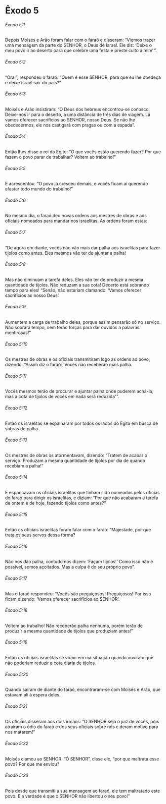 # Êxodo 5

###### Êxodo 5:1

Depois Moisés e Arão foram falar com o faraó e disseram: “Viemos trazer uma mensagem da parte do SENHOR, o Deus de Israel. Ele diz: ‘Deixe o meu povo ir ao deserto para que celebre uma festa e preste culto a mim’ ”.

###### Êxodo 5:2

“Ora!”, respondeu o faraó. “Quem é esse SENHOR, para que eu lhe obedeça e deixe Israel sair do país?”

###### Êxodo 5:3

Moisés e Arão insistiram: “O Deus dos hebreus encontrou-se conosco. Deixe-nos ir para o deserto, a uma distância de três dias de viagem. Lá vamos oferecer sacrifícios ao SENHOR, nosso Deus. Se não lhe obedecermos, ele nos castigará com pragas ou com a espada”.

###### Êxodo 5:4

Então lhes disse o rei do Egito: “O que vocês estão querendo fazer? Por que fazem o povo parar de trabalhar? Voltem ao trabalho!”

###### Êxodo 5:5

E acrescentou: “O povo já cresceu demais, e vocês ficam aí querendo afastar todo mundo do trabalho!”

###### Êxodo 5:6

No mesmo dia, o faraó deu novas ordens aos mestres de obras e aos oficiais nomeados para mandar nos israelitas. As ordens foram estas:

###### Êxodo 5:7

“De agora em diante, vocês não vão mais dar palha aos israelitas para fazer tijolos como antes. Eles mesmos vão ter de ajuntar a palha!

###### Êxodo 5:8

Mas não diminuam a tarefa deles. Eles vão ter de produzir a mesma quantidade de tijolos. Não reduzam a sua cota! Decerto está sobrando tempo para eles! “Senão, não estariam clamando: ‘Vamos oferecer sacrifícios ao nosso Deus’.

###### Êxodo 5:9

Aumentem a carga de trabalho deles, porque assim pensarão só no serviço. Não sobrará tempo, nem terão forças para dar ouvidos a palavras mentirosas!”

###### Êxodo 5:10

Os mestres de obras e os oficiais transmitiram logo as ordens ao povo, dizendo: “Assim diz o faraó: ‘Vocês não receberão mais palha.

###### Êxodo 5:11

Vocês mesmos terão de procurar e ajuntar palha onde puderem achá-la, mas a cota de tijolos de vocês em nada será reduzida’ ”.

###### Êxodo 5:12

Então os israelitas se espalharam por todos os lados do Egito em busca de sobras de palha.

###### Êxodo 5:13

Os mestres de obras os atormentavam, dizendo: “Tratem de acabar o serviço. Produzam a mesma quantidade de tijolos por dia de quando recebiam a palha!”

###### Êxodo 5:14

E espancavam os oficiais israelitas que tinham sido nomeados pelos oficias do faraó para dirigir os israelitas, e diziam: “Por que não acabaram a tarefa de ontem e de hoje, fazendo tijolos como antes?”

###### Êxodo 5:15

Então os oficiais israelitas foram falar com o faraó: “Majestade, por que trata os seus servos dessa forma?

###### Êxodo 5:16

Não nos dão palha, contudo nos dizem: ‘Façam tijolos!’ Como isso não é possível, somos açoitados. Mas a culpa é do seu próprio povo”.

###### Êxodo 5:17

Mas o faraó respondeu: “Vocês são preguiçosos! Preguiçosos! Por isso ficam dizendo: ‘Vamos oferecer sacrifícios ao SENHOR’.

###### Êxodo 5:18

Voltem ao trabalho! Não receberão palha nenhuma, porém terão de produzir a mesma quantidade de tijolos que produziam antes!”

###### Êxodo 5:19

Então os oficiais israelitas se viram em má situação quando ouviram que não poderiam reduzir a cota diária de tijolos.

###### Êxodo 5:20

Quando saíram de diante do faraó, encontraram-se com Moisés e Arão, que estavam ali à espera deles.

###### Êxodo 5:21

Os oficiais disseram aos dois irmãos: “O SENHOR seja o juiz de vocês, pois atraíram o ódio do faraó e dos seus oficiais sobre nós e deram motivo para nos matarem!”

###### Êxodo 5:22

Moisés clamou ao SENHOR: “Ó SENHOR”, disse ele, “por que maltrata esse povo? Por que me enviou?

###### Êxodo 5:23

Pois desde que transmiti a sua mensagem ao faraó, ele tem maltratado este povo. E a verdade é que o SENHOR não libertou o seu povo!”

